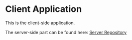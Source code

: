 # Client Application

This is the client-side application.

The server-side part can be found here: [Server Repository](https://github.com/canyoufix/TwicePass-server)  
